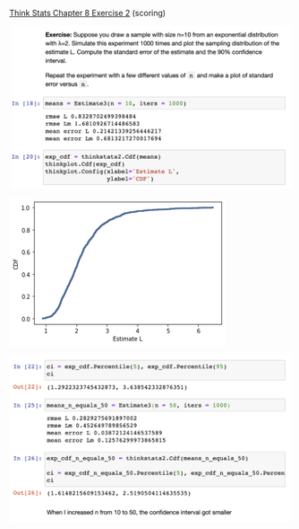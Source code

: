 [Think Stats Chapter 8 Exercise 2](http://greenteapress.com/thinkstats2/html/thinkstats2009.html#toc77) (scoring)

![cdf](Markdown_photos/8-2_solution(1).png)

![cdf](Markdown_photos/8-2_solution_graph.png)

![cdf](Markdown_photos/8-2_solution(2).png)
